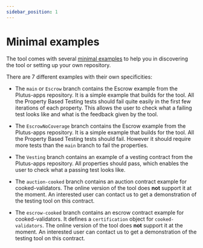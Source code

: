 ```yaml
---
sidebar_position: 1
---
```


# Minimal examples

The tool comes with several [minimal examples](https://github.com/Ali-Hill/minimal-ptt-examples) to help you in discovering the tool or setting up your own repository.

There are 7 different examples with their own specificities:

* The `main` or `Escrow` branch contains the Escrow example from the Plutus-apps repository.
It is a simple example that builds for the tool. All the Property Based Testing tests should fail quite easily in the first few iterations of each property. This allows the user to check what a failing test looks like and what is the feedback given by the tool.

* The `EscrowNoCoverage` branch contains the Escrow example from the Plutus-apps repository. It is a simple example that builds for the tool. All the Property Based Testing tests should fail. However it should require more tests than the `main` branch to fail the properties.

* The `Vesting` branch contains an example of a vesting contract from the Plutus-apps repository. All properties should pass, which enables the user to check what a passing test looks like. 

* The `auction-cooked` branch contains an auction contract example for cooked-validators. The online version of the tool does **not** support it at the moment. An interested user can contact us to get a demonstration of the testing tool on this contract.

* The `escrow-cooked` branch contains an escrow contract example for cooked-validators. It defines a `certification` object for `cooked-validators`. The online version of the tool does **not** support it at the moment. An interested user can contact us to get a demonstration of the testing tool on this contract.

